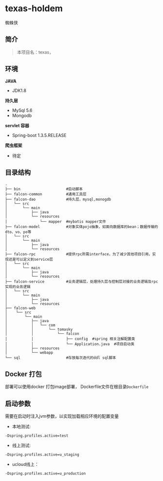 # texas-holdem
蜘蛛侠
## 简介
> 本项目名：texas，
## 环境
**JAVA**
* JDK1.8

**持久层**
* MySql 5.6
* Mongodb

**servlet 容器**
* Spring-boot 1.3.5.RELEASE

**爬虫框架**
* 待定

## 目录结构
```
.
├── bin                     #启动脚本
├── falcon-common           #通用工具层
├── falcon-dao              #持久层，mysql,monogdb
│   └── src
│       └── main
│           ├── java
│           └── resources
│               └── mapper  #mybatis mapper文件
├── falcon-model            #对象实体pojo抽象，如面向数据库的bean；数据传输的dto、vo、po等
│   └── src
│       └── main
│           ├── java
│           └── resources
├── falcon-rpc              #提供rpc所需interface，为了减少其他项目引用，实现还是可以定义到service层
│   └── src
│       └── main
│           ├── java
│           └── resources   
├── falcon-service          #业务逻辑层，处理持久层与控制层对接的业务逻辑及rpc实现的业务逻辑
│   └── src
│       └── main
│           ├── java
│           └── resources
├── falcon-web
│    └── src
│        └── main
│           ├── java
│           │   └── com
│           │       └── tomasky
│           │           └── falcon
│           │               ├── config  #spring 相关注解配置类
│           │               └── Application.java  #项目启动类
│           ├── resources
│           └── webapp
└── sql                     #存放每次迭代的ddl sql脚本
```
## Docker 打包
部署可以使用docker 打包image部署， Dockerfile文件在根目录`Dockerfile`
## 启动参数
需要在启动时注入jvm参数，以实现加载相应环境的配置变量

* 本地测试: 

```
-Dspring.profiles.active=test
```

* 线上测试: 

```
-Dspring.profiles.active=u_staging
```

* ucloud线上：

```
-Dspring.profiles.active=u_production
```
